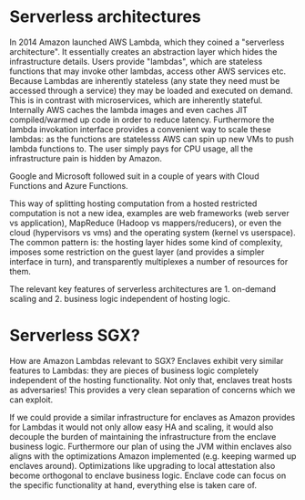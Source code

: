 # Serverless architectures

In 2014 Amazon launched AWS Lambda, which they coined a "serverless architecture". It essentially creates an abstraction
layer which hides the infrastructure details. Users provide "lambdas", which are stateless functions that may invoke
other lambdas, access other AWS services etc. Because Lambdas are inherently stateless (any state they need must be
accessed through a service) they may be loaded and executed on demand. This is in contrast with microservices, which 
are inherently stateful. Internally AWS caches the lambda images and even caches JIT compiled/warmed up code in order 
to reduce latency. Furthermore the lambda invokation interface provides a convenient way to scale these lambdas: as the 
functions are statelesss AWS can spin up new VMs to push lambda functions to. The user simply pays for CPU usage, all 
the infrastructure pain is hidden by Amazon.

Google and Microsoft followed suit in a couple of years with Cloud Functions and Azure Functions.

This way of splitting hosting computation from a hosted restricted computation is not a new idea, examples are web
frameworks (web server vs application), MapReduce (Hadoop vs mappers/reducers), or even the cloud (hypervisors vs vms) 
and the operating system (kernel vs userspace). The common pattern is: the hosting layer hides some kind of complexity, 
imposes some restriction on the guest layer (and provides a simpler interface in turn), and transparently multiplexes 
a number of resources for them.

The relevant key features of serverless architectures are 1. on-demand scaling and 2. business logic independent of 
hosting logic.

# Serverless SGX?

How are Amazon Lambdas relevant to SGX? Enclaves exhibit very similar features to Lambdas: they are pieces of business 
logic completely independent of the hosting functionality. Not only that, enclaves treat hosts as adversaries! This 
provides a very clean separation of concerns which we can exploit.

If we could provide a similar infrastructure for enclaves as Amazon provides for Lambdas it would not only allow easy 
HA and scaling, it would also decouple the burden of maintaining the infrastructure from the enclave business logic. 
Furthermore our plan of using the JVM within enclaves also aligns with the optimizations Amazon implemented (e.g. 
keeping warmed up enclaves around). Optimizations like upgrading to local attestation also become orthogonal to 
enclave business logic. Enclave code can focus on the specific functionality at hand, everything else is taken care of.

